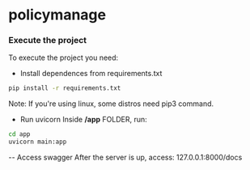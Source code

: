 # policymanage

### Execute the project

To execute the project you need:

- Install dependences from requirements.txt
```sh
pip install -r requirements.txt
```
Note: If you're using linux, some distros need pip3 command.

- Run uvicorn
Inside **/app** FOLDER, run:
```sh
cd app
uvicorn main:app
```

-- Access swagger
After the server is up, access:
127.0.0.1:8000/docs